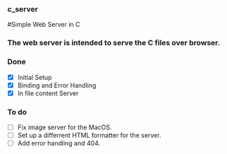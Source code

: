 ### c_server
#Simple Web Server in C 

### The web server is intended to serve the C files over browser.


### Done 
- [x] Initial Setup 
- [x] Binding and Error Handling
- [x] In file content Server

### To do 
- [ ] Fix image server for the MacOS. 
- [ ] Set up a differrent HTML formatter for the server. 
- [ ] Add error handling and 404. 
